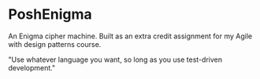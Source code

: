 # PoshEnigma
An Enigma cipher machine.
Built as an extra credit assignment for my Agile with design patterns course.


"Use whatever language you want, so long as you use test-driven development."
